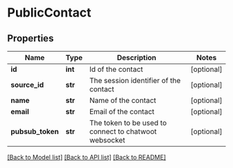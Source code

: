 # PublicContact

## Properties
Name | Type | Description | Notes
------------ | ------------- | ------------- | -------------
**id** | **int** | Id of the contact | [optional] 
**source_id** | **str** | The session identifier of the contact | [optional] 
**name** | **str** | Name of the contact | [optional] 
**email** | **str** | Email of the contact | [optional] 
**pubsub_token** | **str** | The token to be used to connect to chatwoot websocket | [optional] 

[[Back to Model list]](../README.md#documentation-for-models) [[Back to API list]](../README.md#documentation-for-api-endpoints) [[Back to README]](../README.md)

